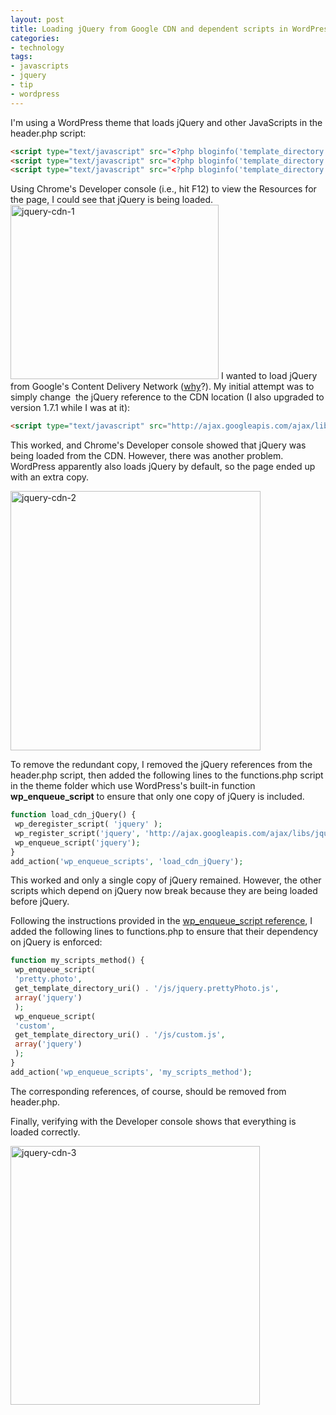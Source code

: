 ```yaml
---
layout: post
title: Loading jQuery from Google CDN and dependent scripts in WordPress
categories:
- technology
tags:
- javascripts
- jquery
- tip
- wordpress
---
```

I'm using a WordPress theme that loads jQuery and other JavaScripts in the header.php script:

``` html
<script type="text/javascript" src="<?php bloginfo('template_directory'); ?>/js/jquery-1.4.2.min.js"></script>
<script type="text/javascript" src="<?php bloginfo('template_directory'); ?>/js/jquery.prettyPhoto.js"></script>
<script type="text/javascript" src="<?php bloginfo('template_directory'); ?>/js/custom.js"></script>
```

Using Chrome's Developer console (i.e., hit F12) to view the Resources for the page, I could see that jQuery is being loaded.
<img title="jquery-cdn-1" src="http://yentran.isamonkey.org/gallery/images/jquery-cdn-11.png" width="333" height="279" />
I wanted to load jQuery from Google's Content Delivery Network ([why](http://encosia.com/3-reasons-why-you-should-let-google-host-jquery-for-you)?). My initial attempt was to simply change  the jQuery reference to the CDN location (I also upgraded to version 1.7.1 while I was at it):

``` html
<script type="text/javascript" src="http://ajax.googleapis.com/ajax/libs/jquery/1.7.1/jquery.min.js"></script>
```

This worked, and Chrome's Developer console showed that jQuery was being loaded from the CDN. However, there was another problem. WordPress apparently also loads jQuery by default, so the page ended up with an extra copy.

<img title="jquery-cdn-2" src="http://yentran.isamonkey.org/gallery/images/jquery-cdn-21.png" width="400" height="415" />

To remove the redundant copy, I removed the jQuery references from the header.php script, then added the following lines to the functions.php script in the theme folder which use WordPress's built-in function **wp_enqueue_script** to ensure that only one copy of jQuery is included.

``` php
function load_cdn_jQuery() {
 wp_deregister_script( 'jquery' );
 wp_register_script('jquery', 'http://ajax.googleapis.com/ajax/libs/jquery/1.7.1/jquery.min.js');
 wp_enqueue_script('jquery');
}
add_action('wp_enqueue_scripts', 'load_cdn_jQuery');
```

This worked and only a single copy of jQuery remained. However, the other scripts which depend on jQuery now break because they are being loaded before jQuery.

Following the instructions provided in the [wp_enqueue_script reference](http://codex.wordpress.org/Function_Reference/wp_enqueue_script), I added the following lines to functions.php to ensure that their dependency on jQuery is enforced:

``` php
function my_scripts_method() {
 wp_enqueue_script(
 'pretty.photo',
 get_template_directory_uri() . '/js/jquery.prettyPhoto.js',
 array('jquery')
 );
 wp_enqueue_script(
 'custom',
 get_template_directory_uri() . '/js/custom.js',
 array('jquery')
 );
}
add_action('wp_enqueue_scripts', 'my_scripts_method');
```

The corresponding references, of course, should be removed from header.php.

Finally, verifying with the Developer console shows that everything is loaded correctly.

<img title="jquery-cdn-3" src="http://yentran.isamonkey.org/gallery/images/jquery-cdn-31.png" width="399" height="414" />
